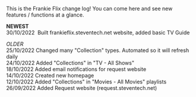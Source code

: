 This is the Frankie Flix change log! You can come here and see new features / functions at a glance.
  

**NEWEST**  
30/10/2022  Built frankieflix.steventech.net website, added basic TV Guide

  
  
_OLDER_   
25/10/2022 Changed many "Collection" types. Automated so it will refresh daily  
24/10/2022 Added "Collections" in "TV - All Shows"  
18/10/2022 Added email notifications for request website    
14/10/2022 Created new homepage   
12/10/2022 Added "Collections" in "Movies - All Movies" playlists   
26/09/2022 Added Request website (request.steventech.net)
  
